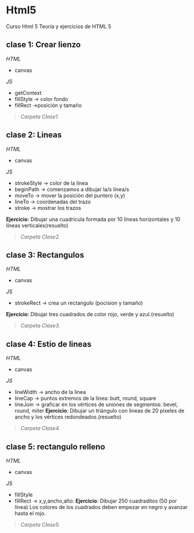 # Html5
Curso Html 5
Teoría y ejercicios de HTML 5
## clase 1: Crear lienzo
*HTML*
- canvas

*JS*
- getContext
- fillStyle -> color fondo
- fillRect ->posición y tamaño
> *Carpeta Clase1.*
## clase 2: Lineas
*HTML*
- canvas

*JS*
- strokeStyle -> color de la linea
- beginPath -> comenzamos a dibujar la/s línea/s
- moveTo -> mover la posición del puntero (x,y)
- lineTo -> coordenadas del trazo
- stroke -> mostrar los trazos

**Ejercicio**: Dibujar una cuadrícula formada por 10 líneas horizontales y 10 líneas verticales(resuelto)
> *Carpeta Clase2.*
## clase 3: Rectangulos
*HTML*
- canvas

*JS*
- strokeRect -> crea un rectangulo (pocision y tamaño)

**Ejercicio**: Dibujar tres cuadrados de color rojo, verde y azul.(resuelto)
> *Carpeta Clase3.*
## clase 4: Estio de lineas
*HTML*
- canvas

*JS*
- lineWidth -> ancho de la linea
- lineCap -> puntos extremos de la línea: butt, round, square
- lineJoin -> graficar en los vértices de uniones de segmentos: bevel, round, miter
**Ejercicio**: Dibujar un triángulo con líneas de 20 píxeles de ancho y los vértices redondeados.(resuelto)
> *Carpeta Clase4.*
## clase 5: rectangulo relleno
*HTML*
- canvas

*JS*
- fillStyle 
- fillRect ->  x,y,ancho,alto:
**Ejercicio**: Dibujar 250 cuadraditos (50 por línea) Los colores de los cuadrados deben empezar en negro y avanzar hasta el rojo.
> *Carpeta Clase5.*
